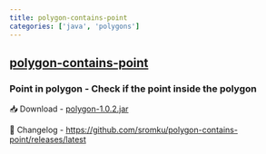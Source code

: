 ```yaml
---
title: polygon-contains-point
categories: ['java', 'polygons']
---
```

## [polygon-contains-point](https://github.com/sromku/polygon-contains-point)

### Point in polygon - Check if the point inside the polygon


:inbox_tray: Download - [polygon-1.0.2.jar](https://github.com/sromku/polygon-contains-point/releases/download/1.0.2/polygon-1.0.2.jar)

:bookmark_tabs: Changelog - https://github.com/sromku/polygon-contains-point/releases/latest
